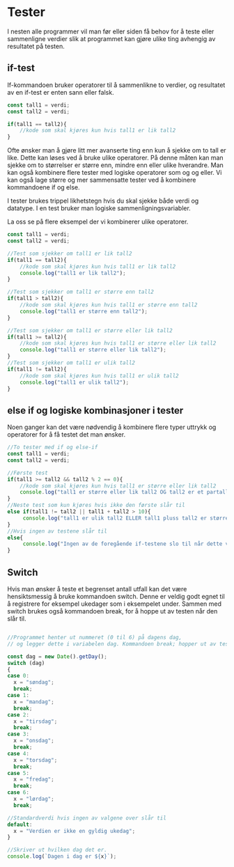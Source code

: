 # Tester

I nesten alle programmer vil man før eller siden få behov for å teste eller sammenligne verdier slik at programmet kan gjøre ulike ting avhengig av resultatet på testen.

## if-test

If-kommandoen bruker operatorer til å sammenlikne to verdier, og resultatet av en if-test er enten sann eller falsk.

``` javascript
const tall1 = verdi;
const tall2 = verdi;

if(tall1 == tall2){
    //kode som skal kjøres kun hvis tall1 er lik tall2
}
```

Ofte ønsker man å gjøre litt mer avanserte ting enn kun å sjekke om to tall er like. Dette kan løses ved å bruke ulike operatorer. På denne måten kan man sjekke om to størrelser er større enn, mindre enn eller ulike hverandre. Man kan også kombinere flere tester med logiske operatorer som og og eller. Vi kan også lage større og mer sammensatte tester ved å kombinere kommandoene if og else.

I tester brukes trippel likhetstegn hvis du skal sjekke både verdi og datatype. I en test bruker man logiske sammenligningsvariabler.

La oss se på flere eksempel der vi kombinerer ulike operatorer.

``` javascript
const tall1 = verdi;
const tall2 = verdi;

//Test som sjekker om tall1 er lik tall2
if(tall1 == tall2){
    //kode som skal kjøres kun hvis tall1 er lik tall2
    console.log("tall1 er lik tall2");
}

//Test som sjekker om tall1 er større enn tall2
if(tall1 > tall2){
    //kode som skal kjøres kun hvis tall1 er større enn tall2
    console.log("tall1 er større enn tall2");
}

//Test som sjekker om tall1 er større eller lik tall2
if(tall1 >= tall2){
    //kode som skal kjøres kun hvis tall1 er større eller lik tall2
    console.log("tall1 er større eller lik tall2");
}
//Test som sjekker om tall1 er ulik tall2
if(tall1 != tall2){
    //kode som skal kjøres kun hvis tall1 er ulik tall2
    console.log("tall1 er ulik tall2");
}
```

## else if og logiske kombinasjoner i tester

Noen ganger kan det være nødvendig å kombinere flere typer uttrykk og operatorer for å få testet det man ønsker.

``` javascript
//To tester med if og else-if
const tall1 = verdi;
const tall2 = verdi;

//Første test
if(tall1 >= tall2 && tall2 % 2 == 0){
    //kode som skal kjøres kun hvis tall1 er større eller lik tall2
    console.log("tall1 er større eller lik tall2 OG tall2 er et partall");
}
//Neste test som kun kjøres hvis ikke den første slår til
else if(tall1 != tall2 || tall1 + tall2 > 10){
     console.log("tall1 er ulik tall2 ELLER tall1 pluss tall2 er større enn 10");
}
//Hvis ingen av testene slår til
else{
     console.log("Ingen av de foregående if-testene slo til når dette vises");
}
```

## Switch

Hvis man ønsker å teste et begrenset antall utfall kan det være hensiktsmessig å bruke kommandoen switch. Denne er veldig godt egnet til å registrere for eksempel ukedager som i eksempelet under. Sammen med switch brukes også kommandoen break, for å hoppe ut av testen når den slår til.

``` javascript

//Programmet henter ut nummeret (0 til 6) på dagens dag,
// og legger dette i variabelen dag. Kommandoen break; hopper ut av testen.

const dag = new Date().getDay();
switch (dag)
{
case 0:
  x = "søndag";
  break;
case 1:
  x = "mandag";
  break;
case 2:
  x = "tirsdag";
  break;
case 3:
  x = "onsdag";
  break;
case 4:
  x = "torsdag";
  break;
case 5:
  x = "fredag";
  break;
case 6:
  x = "lørdag";
  break;

//Standardverdi hvis ingen av valgene over slår til
default:
  x = "Verdien er ikke en gyldig ukedag";
}

//Skriver ut hvilken dag det er.
console.log(`Dagen i dag er ${x}`);
```
